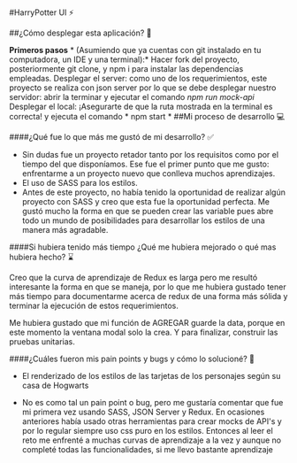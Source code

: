 #HarryPotter UI ⚡

##¿Cómo desplegar esta aplicación? 🚀

**Primeros pasos** * (Asumiendo que ya cuentas con git instalado en tu computadora, un IDE y una terminal):* Hacer fork del proyecto, posteriormente git clone, y npm i para instalar las dependencias empleadas. Desplegar el server: como uno de los requerimientos, este proyecto se realiza con json server por lo que se debe desplegar nuestro servidor: abrir la terminar y ejecutar el comando *npm run mock-api*
Desplegar el local: ¡Asegurarte de que la ruta mostrada en la terminal es correcta! y ejecuta el comando * npm start *
##Mi proceso de desarrollo 💻

####¿Qué fue lo que más me gustó de mi desarrollo? ✅
- Sin dudas fue un proyecto retador tanto por los requisitos como por el tiempo del que disponíamos. Ese fue el primer punto que me gusto: enfrentarme a un proyecto nuevo que conlleva muchos aprendizajes.
- El uso de SASS para los estilos. 
- Antes de este proyecto, no había tenido la oportunidad de realizar algún proyecto con SASS y creo que esta fue la oportunidad perfecta. Me gustó mucho la forma en que se pueden crear las variable pues abre todo un mundo de posibilidades para desarrollar los estilos de una manera más agradable. 

####Si hubiera tenido más tiempo ¿Qué me hubiera mejorado o qué mas hubiera hecho? ⌛


Creo que la curva de aprendizaje de Redux es larga pero me resultó interesante la forma en que se maneja, por lo que me hubiera gustado tener más tiempo para documentarme acerca de redux de una forma más sólida y terminar la ejecución de estos requerimientos. 

Me hubiera gustado que mi función de AGREGAR guarde la data, porque en este momento la ventana modal solo la crea. Y para finalizar, construir las pruebas unitarias. 

####¿Cuáles fueron mis pain points y bugs y cómo lo solucioné? 🙌

- El renderizado de los estilos de las tarjetas de los personajes según su casa de Hogwarts

- No es como tal un pain point o bug, pero me gustaría comentar que fue mi primera vez usando SASS, JSON Server y Redux. En ocasiones anteriores había usado otras herramientas para crear mocks de API's y por lo regular siempre uso css puro en los estilos. Entonces al leer el reto me enfrenté a muchas curvas de aprendizaje a la vez y aunque no completé todas las funcionalidades, si me llevo bastante aprendizaje
